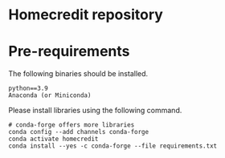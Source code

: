 # Homecredit repository
# Pre-requirements
The following binaries should be installed.
```
python==3.9
Anaconda (or Miniconda)
```
Please install libraries using the following command.
```shell
# conda-forge offers more libraries
conda config --add channels conda-forge
conda activate homecredit
conda install --yes -c conda-forge --file requirements.txt
```